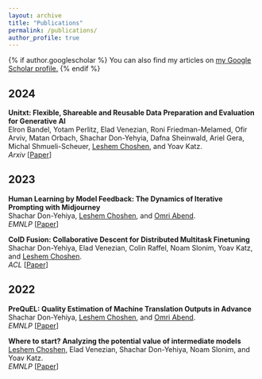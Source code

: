 ```yaml
---
layout: archive
title: "Publications"
permalink: /publications/
author_profile: true
---
```


{% if author.googlescholar %}
  You can also find my articles on <u><a href="{{author.googlescholar}}">my Google Scholar profile</a>.</u>
{% endif %}

## 2024

**Unitxt: Flexible, Shareable and Reusable Data Preparation and Evaluation for Generative AI**  
Elron Bandel, Yotam Perlitz, Elad Venezian, Roni Friedman-Melamed, Ofir Arviv, Matan Orbach, Shachar Don-Yehyia, Dafna Sheinwald, Ariel Gera, Michal Shmueli-Scheuer, [Leshem Choshen](https://ktilana.wixsite.com/leshem-choshen), and Yoav Katz.  
*Arxiv* [[Paper](https://arxiv.org/abs/2401.14019)]

## 2023

**Human Learning by Model Feedback: The Dynamics of Iterative Prompting with Midjourney**  
Shachar Don-Yehiya, [Leshem Choshen](https://ktilana.wixsite.com/leshem-choshen), and [Omri Abend](https://www.cs.huji.ac.il/~oabend/).  
*EMNLP* [[Paper](https://arxiv.org/abs/2311.12131)]

**ColD Fusion: Collaborative Descent for Distributed Multitask Finetuning**  
Shachar Don-Yehiya, Elad Venezian, Colin Raffel, Noam Slonim, Yoav Katz, and [Leshem Choshen](https://ktilana.wixsite.com/leshem-choshen).  
*ACL* [[Paper](https://aclanthology.org/2023.acl-long.46/)]

## 2022

**PreQuEL: Quality Estimation of Machine Translation Outputs in Advance**  
Shachar Don-Yehiya, [Leshem Choshen](https://ktilana.wixsite.com/leshem-choshen), and [Omri Abend](https://www.cs.huji.ac.il/~oabend/).  
*EMNLP* [[Paper](https://aclanthology.org/2022.emnlp-main.767/)]

**Where to start? Analyzing the potential value of intermediate models**  
[Leshem Choshen](https://ktilana.wixsite.com/leshem-choshen), Elad Venezian, Shachar Don-Yehiya, Noam Slonim, and Yoav Katz.  
*EMNLP* [[Paper](https://arxiv.org/abs/2211.00107)]
